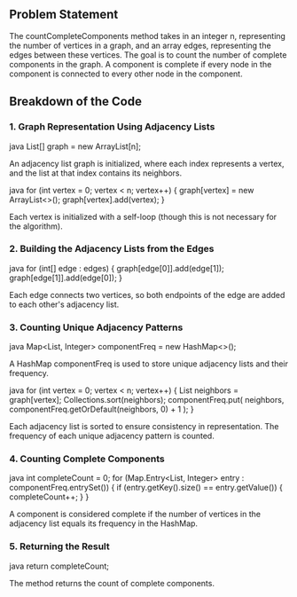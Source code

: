 ## Problem Statement
The countCompleteComponents method takes in an integer n, representing the number of vertices in a graph, and an array edges, representing the edges between these vertices. The goal is to count the number of complete components in the graph. A component is complete if every node in the component is connected to every other node in the component.

## Breakdown of the Code

### 1. **Graph Representation Using Adjacency Lists**
java
List<Integer>[] graph = new ArrayList[n];

An adjacency list graph is initialized, where each index represents a vertex, and the list at that index contains its neighbors.

java
for (int vertex = 0; vertex < n; vertex++) {
    graph[vertex] = new ArrayList<>();
    graph[vertex].add(vertex);
}

Each vertex is initialized with a self-loop (though this is not necessary for the algorithm).

### 2. **Building the Adjacency Lists from the Edges**
java
for (int[] edge : edges) {
    graph[edge[0]].add(edge[1]);
    graph[edge[1]].add(edge[0]);
}

Each edge connects two vertices, so both endpoints of the edge are added to each other's adjacency list.

### 3. **Counting Unique Adjacency Patterns**
java
Map<List<Integer>, Integer> componentFreq = new HashMap<>();

A HashMap componentFreq is used to store unique adjacency lists and their frequency.

java
for (int vertex = 0; vertex < n; vertex++) {
    List<Integer> neighbors = graph[vertex];
    Collections.sort(neighbors);
    componentFreq.put(
        neighbors,
        componentFreq.getOrDefault(neighbors, 0) + 1
    );
}

Each adjacency list is sorted to ensure consistency in representation. The frequency of each unique adjacency pattern is counted.

### 4. **Counting Complete Components**
java
int completeCount = 0;
for (Map.Entry<List<Integer>, Integer> entry : componentFreq.entrySet()) {
    if (entry.getKey().size() == entry.getValue()) {
        completeCount++;
    }
}

A component is considered complete if the number of vertices in the adjacency list equals its frequency in the HashMap.

### 5. **Returning the Result**
java
return completeCount;

The method returns the count of complete components.